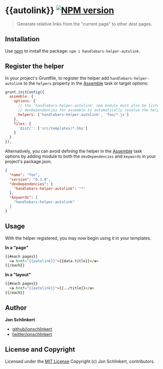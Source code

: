 # {{autolink}} [![NPM version](https://badge.fury.io/js/handlebars-helper-autolink.png)](http://badge.fury.io/js/handlebars-helper-autolink)

> Generate relative links from the "current page" to other dest pages.

## Installation

Use [npm](npmjs.org) to install the package: `npm i handlebars-helper-autolink`.

## Register the helper

In your project's Gruntfile, to register the helper add `handlebars-helper-autolink` to the `helpers` property in the [Assemble](http://assemble.io) task or target options:

```javascript
grunt.initConfig({
  assemble: {
    options: {
      // the 'handlebars-helper-autolink' npm module must also be listed in
      // devDependencies for assemble to automatically resolve the helper
      helpers: ['handlebars-helper-autolink', 'foo/*.js']
    },
    files: {
      'dist/': ['src/templates/*.hbs']
    }
  }
});
```
Alternatively, you can avoid defining the helper in the [Assemble](https://github.com/assemble/assemble) task options by adding module to both the `devDependencies` and `keywords` in your project's package.json.

```json
{
  "name": "foo",
  "version": "0.1.0",
  "devDependencies": {
    "handlebars-helper-autolink": "*"
  },
  "keywords": [
    "handlebars-helper-autolink"
  ]
}
```

## Usage

With the helper registered, you may now begin using it in your templates.

**In a "page"**

```html
{{#each pages}}
  <a href="{{autolink}}">{{data.title}}</a>
{{/each}}
```

**In a "layout"**

```html
{{#each pages}}
  <a href="{{autolink}}">{{../title}}</a>
{{/each}}
```

## Author

**Jon Schlinkert**

+ [github/jonschlinkert](http://github.com/jonschlinkert)
+ [twitter/jonschlinkert](http://twitter.com/jonschlinkert)

## License and Copyright

Licensed under the [MIT License](./LICENSE-MIT)
Copyright (c) Jon Schlinkert, contributors.
